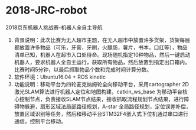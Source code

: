 # 2018-JRC-robot
2018京东机器人挑战赛-机器人全自主导航

1. 背景说明：此次比赛为无人超市主题，在无人超市中放置许多货架，货架每层都放置许多物品（可乐，牙膏，牙刷，火腿肠，薯片，书本，口红等），物品清单已知，机器人在超市入口处待命。现场随机指定10种物品，然后一键启动机器人，要求机器人全自主运行，获取所有物品，然后放置到指定出口箱内。比赛时间5分钟，以最后抓取物品个数和完成时间计算分数。
2. 软件环境：Ubuntu16.04 + ROS kinetic
3. 功能说明：移动平台为四轮麦克纳姆轮全向移动平台，采用cartographer 2D 激光SLAM算法进行机器人定位和地图构建，catkin_ws_base 为移动平台核心控制节点，负责接收SLAM节点结果，接收抓取流程规划节点结果，进行障碍物躲避，扇形区域法局部路径规划，A-star 全局路径规划，定位误差补偿，放置区域识别等任务，然后和移动平台STM32F4嵌入式下位机通过串口进行通信，控制平台移动。
